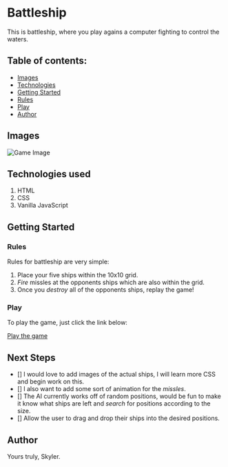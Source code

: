 # **Battleship**
This is battleship, where you play agains a computer fighting to control the waters.
## Table of contents:
- [Images](#Images)
- [Technologies](#Technologies-used)
- [Getting Started](#Getting-Started)
- [Rules](#Rules)
- [Play](#Play)
- [Author](#Author)

## Images
![Game Image](https://sky8the2flies.github.io/battleship/imgs/battleship-image.png)

## Technologies used
1. HTML
2. CSS
3. Vanilla JavaScript

## Getting Started
### Rules
Rules for battleship are very simple:
1. Place your five ships within the 10x10 grid.
2. _Fire_ missles at the opponents ships which are also within the grid.
3. Once you _destroy_ all of the opponents ships, replay the game!

### Play
To play the game, just click the link below:

[Play the game](https://sky8the2flies.github.io/battleship/)

## Next Steps
- [] I would love to add images of the actual ships, I will learn more CSS and begin work on this.
- [] I also want to add some sort of animation for the _missles_.
- [] The AI currently works off of random positions, would be fun to make it know what ships are left and _search_ for positions according to the size.
- [] Allow the user to drag and drop their ships into the desired positions.

## Author
Yours truly, Skyler.
